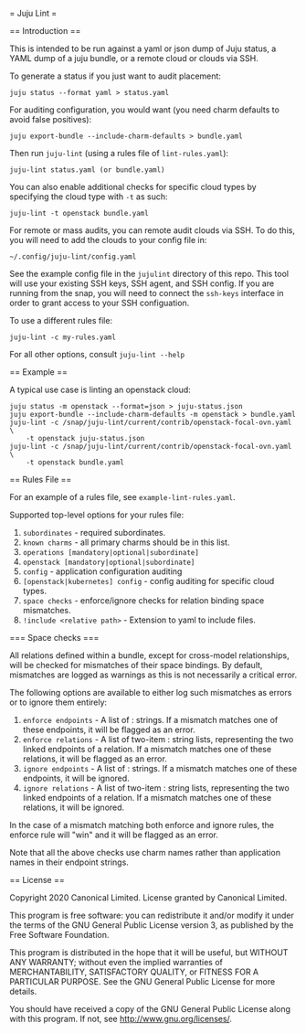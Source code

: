 = Juju Lint =

== Introduction ==

This is intended to be run against a yaml or json dump of Juju status, a YAML
dump of a juju bundle, or a remote cloud or clouds via SSH.

To generate a status if you just want to audit placement:

    juju status --format yaml > status.yaml

For auditing configuration, you would want (you need charm defaults to avoid
false positives):

    juju export-bundle --include-charm-defaults > bundle.yaml

Then run `juju-lint` (using a rules file of `lint-rules.yaml`):

    juju-lint status.yaml (or bundle.yaml)

You can also enable additional checks for specific cloud types by specifying
the cloud type with `-t` as such:

    juju-lint -t openstack bundle.yaml

For remote or mass audits, you can remote audit clouds via SSH.
To do this, you will need to add the clouds to your config file in:

    ~/.config/juju-lint/config.yaml

See the example config file in the `jujulint` directory of this repo.
This tool will use your existing SSH keys, SSH agent, and SSH config.
If you are running from the snap, you will need to connect the `ssh-keys`
interface in order to grant access to your SSH configuation.

To use a different rules file:

    juju-lint -c my-rules.yaml

For all other options, consult `juju-lint --help`

== Example ==

A typical use case is linting an openstack cloud:

    juju status -m openstack --format=json > juju-status.json
    juju export-bundle --include-charm-defaults -m openstack > bundle.yaml
    juju-lint -c /snap/juju-lint/current/contrib/openstack-focal-ovn.yaml \
        -t openstack juju-status.json
    juju-lint -c /snap/juju-lint/current/contrib/openstack-focal-ovn.yaml \
        -t openstack bundle.yaml

== Rules File ==

For an example of a rules file, see `example-lint-rules.yaml`.

Supported top-level options for your rules file:

 1. `subordinates` - required subordinates.
 2. `known charms` - all primary charms should be in this list.
 3. `operations [mandatory|optional|subordinate]`
 4. `openstack [mandatory|optional|subordinate]`
 5. `config` - application configuration auditing
 6. `[openstack|kubernetes] config` - config auditing for specific cloud types.
 7. `space checks` - enforce/ignore checks for relation binding space
    mismatches.
 8. `!include <relative path>` - Extension to yaml to include files.

 === Space checks ===

All relations defined within a bundle, except for cross-model relationships,
will be checked for mismatches of their space bindings.  By default, mismatches
are logged as warnings as this is not necessarily a critical error.

The following options are available to either log such mismatches as errors or
to ignore them entirely:

 1. `enforce endpoints` - A list of <charm>:<endpoint> strings.  If a mismatch
    matches one of these endpoints, it will be flagged as an error.
 2. `enforce relations` - A list of two-item <charm>:<endpoint> string lists,
    representing the two linked endpoints of a relation.  If a mismatch
    matches one of these relations, it will be flagged as an error.
 1. `ignore endpoints` - A list of <charm>:<endpoint> strings.  If a mismatch
    matches one of these endpoints, it will be ignored.
 1. `ignore relations` - A list of two-item <charm>:<endpoint> string lists,
    representing the two linked endpoints of a relation.  If a mismatch
    matches one of these relations, it will be ignored.

In the case of a mismatch matching both enforce and ignore rules, the enforce
rule will "win" and it will be flagged as an error.

Note that all the above checks use charm names rather than application names
in their endpoint strings.

== License ==

Copyright 2020 Canonical Limited.
License granted by Canonical Limited.

This program is free software: you can redistribute it and/or modify
it under the terms of the GNU General Public License version 3, as
published by the Free Software Foundation.

This program is distributed in the hope that it will be useful, but
WITHOUT ANY WARRANTY; without even the implied warranties of
MERCHANTABILITY, SATISFACTORY QUALITY, or FITNESS FOR A PARTICULAR
PURPOSE.  See the GNU General Public License for more details.

You should have received a copy of the GNU General Public License
along with this program. If not, see <http://www.gnu.org/licenses/>.
